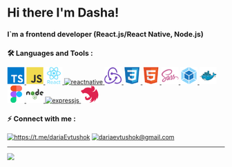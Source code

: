 # Hi there I'm Dasha!<img src="https://i.pinimg.com/originals/06/60/ef/0660efe82fa3da42ed56eef013171835.gif" alt="" height="65"/>

### I`m a frontend developer (React.js/React Native, Node.js)

### :hammer_and_wrench: Languages and Tools :

<p align="left">
  <a href="https://github.com/devicons/devicon/blob/master/icons/typescript/typescript-original.svg" target="_blank" rel="noreferrer">
    <img
      src="https://raw.githubusercontent.com/devicons/devicon/master/icons/typescript/typescript-original.svg"
      alt="typescript"
      width="40"
      height="40"
    />
    <a
      href="https://developer.mozilla.org/en-US/docs/Web/JavaScript"
      target="_blank"
      rel="noreferrer"
    >
      <img
        src="https://github.com/devicons/devicon/blob/master/icons/javascript/javascript-original.svg"
        alt="javascript"
        width="40"
        height="40"
      />
    </a>
    <a href="https://reactjs.org/" target="_blank" rel="noreferrer">
      <img
        src="https://raw.githubusercontent.com/devicons/devicon/master/icons/react/react-original-wordmark.svg"
        alt="react"
        width="40"
        height="40"
      />
    </a>
    <a href="https://reactnative.dev/" target="_blank" rel="noreferrer">
      <img
        src="https://reactnative.dev/img/header_logo.svg"
        alt="reactnative"
        width="40"
        height="40"
      />
    </a>
    <a href="https://redux.js.org" target="_blank" rel="noreferrer">
      <img
        src="https://github.com/devicons/devicon/blob/master/icons/redux/redux-original.svg"
        alt="redux"
        width="40"
        height="40"
      />
    </a>
    <a href="https://www.w3schools.com/css/" target="_blank" rel="noreferrer">
      <img
        src="https://github.com/devicons/devicon/blob/master/icons/css3/css3-original.svg"
        alt="css3"
        width="40"
        height="40"
      />
    </a>
    <a href="https://www.w3.org/html/" target="_blank" rel="noreferrer">
      <img
        src="https://github.com/devicons/devicon/blob/master/icons/html5/html5-original.svg"
        alt="html5"
        width="40"
        height="40"
      />
    </a>
    <a href="https://sass-lang.com" target="_blank" rel="noreferrer">
      <img
        src="https://github.com/devicons/devicon/blob/master/icons/sass/sass-original.svg"
        alt="sass"
        width="40"
        height="40"
      />
    </a>
    <a href="https://webpack.js.org" target="_blank" rel="noreferrer">
      <img
      src="https://github.com/devicons/devicon/blob/master/icons/webpack/webpack-original.svg"
      alt="webpack"
      width="40"
      height="40"
      />
    </a>
    <a href="https://www.docker.com" target="_blank" rel="noreferrer">
      <img
        src="https://github.com/devicons/devicon/blob/master/icons/docker/docker-original.svg"
        alt="docker"
        width="40"
        height="40"
      />
    </a>
    <a href="https://www.figma.com" target="_blank" rel="noreferrer">
      <img
        src="https://github.com/devicons/devicon/blob/master/icons/figma/figma-original.svg"
        alt="figma"
        width="40"
        height="40"
      />
    </a>
    <a href="https://nodejs.org" target="_blank" rel="noreferrer">
      <img
        src="https://raw.githubusercontent.com/devicons/devicon/master/icons/nodejs/nodejs-original-wordmark.svg"
        alt="nodejs"
        width="40"
        height="40"
      />
    </a>
    <a href="https://expressjs.com" target="_blank" rel="noreferrer">
      <img
        src="https://encrypted-tbn0.gstatic.com/images?q=tbn:ANd9GcShD9RN6fU09L0V5rB6Rhdr97BjuyG4FAbuiNGKxVUs9PXXCERzBPPg4BZwtH2olzJTeOU&usqp=CAU"
        alt="expressjs"
        width="40"
        height="40"
      />
    </a>
    <a href="https://nestjs.com" target="_blank" rel="noreferrer">
      <img
        src="https://github.com/devicons/devicon/blob/master/icons/nestjs/nestjs-original.svg"
        alt="nestjs"
        width="40"
        height="40"
      />
    </a>
</p>

### ⚡ Connect with me :

<p align="left">
  <a href="https://t.me/dariaEvtushok" target="blank"
    ><img
      align="center"
      src="https://user-images.githubusercontent.com/102224610/203030399-a3aad574-c978-40c7-b3b7-c94560eb9fee.png"
      alt="https://t.me/dariaEvtushok"
      height="30"
      width="30"
  /></a>
  <a href="mailto:dariaevtushok@gmail.com" target="blank"
    ><img
      align="center"
      src="https://user-images.githubusercontent.com/102224610/203031731-6e7c9de7-b6d6-47c9-beaa-785bde358bf5.png"
      alt="dariaevtushok@gmail.com"
      height="32"
      width="32"
  /></a>
</p>
<hr />

<img
  src="https://github-readme-stats.vercel.app/api/top-langs/?username=Darya020489&layout=compact&&title_color=FF7518&text_color=f90a9a&icon_color=8250df&border_color=30363D&CSS_color=ff69b4"
  height="170"
/>
